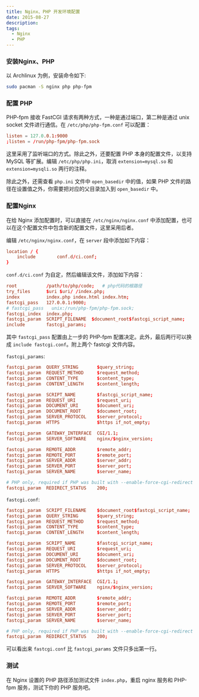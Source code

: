 ```yaml
---
title: Nginx、PHP 开发环境配置
date: 2015-08-27
description:
tags:
  - Nginx
  - PHP
---
```


### 安装Nginx、PHP

以 Archlinux 为例，安装命令如下:

```bash
sudo pacman -S nginx php php-fpm
```

### 配置 PHP

PHP-fpm 接收 FastCGI 请求有两种方式，一种是通过端口，第二种是通过 unix socket 文件进行通信。在 `/etc/php/php-fpm.conf` 可以配置：

```conf
listen = 127.0.0.1:9000
;listen = /run/php-fpm/php-fpm.sock
```

这里采用了监听端口的方式。除此之外，还要配置 PHP 本身的配置文件，以支持 MySQL 等扩展。编辑 `/etc/php/php.ini`，取消 `extension=mysql.so` 和 `extension=mysqli.so` 两行的注释。

除此之外，还需查看 `php.ini` 文件中 `open_basedir` 中的值，如果 PHP 文件的路径在设置值之外，你需要把对应的父目录加入到 `open_basedir` 中。

### 配置Nginx

在给 Nginx 添加配置时，可以直接在 `/etc/nginx/nginx.conf` 中添加配置，也可以在这个配置文件中包含新的配置文件，这里采用后者。

编辑 `/etc/nginx/nginx.conf`，在 `server` 段中添加如下内容：

```conf
location / { 
    include        conf.d/ci.conf;
}
```

`conf.d/ci.conf` 为自定，然后编辑该文件，添加如下内容：

```conf
root           /path/to/php/code;   # php代码的根路径
try_files      $uri $uri/ /index.php;
index          index.php index.html index.htm;
fastcgi_pass   127.0.0.1:9000;
# fastcgi_pass   unix:/run/php-fpm/php-fpm.sock;
fastcgi_index  index.php;
fastcgi_param  SCRIPT_FILENAME  $document_root$fastcgi_script_name;
include        fastcgi_params;
```

其中 `fastcgi_pass` 配置由上一步的 PHP-fpm 配置决定。此外，最后两行可以换成 `include fastcgi.conf`。附上两个 fastcgi 文件内容。

`fastcgi_params`:

```conf
fastcgi_param  QUERY_STRING       $query_string;
fastcgi_param  REQUEST_METHOD     $request_method;
fastcgi_param  CONTENT_TYPE       $content_type;
fastcgi_param  CONTENT_LENGTH     $content_length;

fastcgi_param  SCRIPT_NAME        $fastcgi_script_name;
fastcgi_param  REQUEST_URI        $request_uri;
fastcgi_param  DOCUMENT_URI       $document_uri;
fastcgi_param  DOCUMENT_ROOT      $document_root;
fastcgi_param  SERVER_PROTOCOL    $server_protocol;
fastcgi_param  HTTPS              $https if_not_empty;

fastcgi_param  GATEWAY_INTERFACE  CGI/1.1;
fastcgi_param  SERVER_SOFTWARE    nginx/$nginx_version;

fastcgi_param  REMOTE_ADDR        $remote_addr;
fastcgi_param  REMOTE_PORT        $remote_port;
fastcgi_param  SERVER_ADDR        $server_addr;
fastcgi_param  SERVER_PORT        $server_port;
fastcgi_param  SERVER_NAME        $server_name;

# PHP only, required if PHP was built with --enable-force-cgi-redirect
fastcgi_param  REDIRECT_STATUS    200;
```

`fastcgi.conf`:

```conf
fastcgi_param  SCRIPT_FILENAME    $document_root$fastcgi_script_name;
fastcgi_param  QUERY_STRING       $query_string;
fastcgi_param  REQUEST_METHOD     $request_method;
fastcgi_param  CONTENT_TYPE       $content_type;
fastcgi_param  CONTENT_LENGTH     $content_length;

fastcgi_param  SCRIPT_NAME        $fastcgi_script_name;
fastcgi_param  REQUEST_URI        $request_uri;
fastcgi_param  DOCUMENT_URI       $document_uri;
fastcgi_param  DOCUMENT_ROOT      $document_root;
fastcgi_param  SERVER_PROTOCOL    $server_protocol;
fastcgi_param  HTTPS              $https if_not_empty;

fastcgi_param  GATEWAY_INTERFACE  CGI/1.1;
fastcgi_param  SERVER_SOFTWARE    nginx/$nginx_version;

fastcgi_param  REMOTE_ADDR        $remote_addr;
fastcgi_param  REMOTE_PORT        $remote_port;
fastcgi_param  SERVER_ADDR        $server_addr;
fastcgi_param  SERVER_PORT        $server_port;
fastcgi_param  SERVER_NAME        $server_name;

# PHP only, required if PHP was built with --enable-force-cgi-redirect
fastcgi_param  REDIRECT_STATUS    200;
```

可以看出来 `fastcgi.conf` 比 `fastcgi_params` 文件只多出第一行。

### 测试

在 Nginx 设置的 PHP 路径添加测试文件 `index.php`，重启 nginx 服务和 PHP-fpm 服务，测试下你的 PHP 服务吧。
